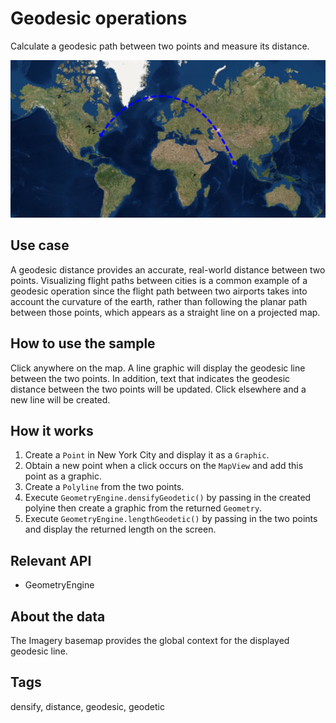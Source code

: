 # Geodesic operations

Calculate a geodesic path between two points and measure its distance.

![Image of geodesic operations](GeodesicOperations.png)

## Use case

A geodesic distance provides an accurate, real-world distance between two points. Visualizing flight paths between cities is a common example of a geodesic operation since the flight path between two airports takes into account the curvature of the earth, rather than following the planar path between those points, which appears as a straight line on a projected map.

## How to use the sample

Click anywhere on the map. A line graphic will display the geodesic line between the two points. In addition, text that indicates the geodesic distance between the two points will be updated. Click elsewhere and a new line will be created.

## How it works

1. Create a `Point` in New York City and display it as a `Graphic`.
2. Obtain a new point when a click occurs on the `MapView` and add this point as a graphic.
3. Create a `Polyline` from the two points.
4. Execute `GeometryEngine.densifyGeodetic()` by passing in the created polyine then create a graphic from the returned `Geometry`.
5. Execute `GeometryEngine.lengthGeodetic()` by passing in the two points and display the returned length on the screen.

## Relevant API

* GeometryEngine

## About the data

The Imagery basemap provides the global context for the displayed geodesic line.

## Tags

 densify, distance, geodesic, geodetic
